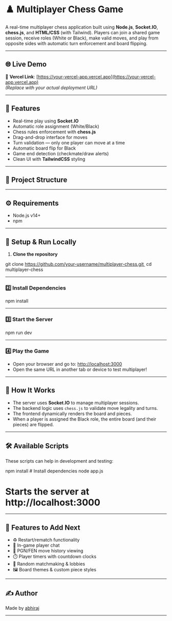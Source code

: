 # ♟️ Multiplayer Chess Game

A real-time multiplayer chess application built using **Node.js**, **Socket.IO**, **chess.js**, and **HTML/CSS** (with Tailwind). Players can join a shared game session, receive roles (White or Black), make valid moves, and play from opposite sides with automatic turn enforcement and board flipping.

---

## 🌐 Live Demo

🔗 **Vercel Link**: [https://your-vercel-app.vercel.app](https://your-vercel-app.vercel.app)  
*(Replace with your actual deployment URL)*

---

## 🚀 Features

- Real-time play using **Socket.IO**
- Automatic role assignment (White/Black)
- Chess rules enforcement with **chess.js**
- Drag-and-drop interface for moves
- Turn validation — only one player can move at a time
- Automatic board flip for Black
- Game end detection (checkmate/draw alerts)
- Clean UI with **TailwindCSS** styling

---

## 📁 Project Structure


---

## ⚙️ Requirements

- Node.js v14+
- npm

---

## 🔧 Setup & Run Locally

1. **Clone the repository**

git clone https://github.com/your-username/multiplayer-chess.git 
cd multiplayer-chess

---

### 2️⃣ Install Dependencies

npm install


---

### 3️⃣ Start the Server

npm run dev


---

### 4️⃣ Play the Game

- Open your browser and go to: [http://localhost:3000](http://localhost:3000)
- Open the same URL in another tab or device to test multiplayer!

---

## 🧠 How It Works

- The server uses **Socket.IO** to manage multiplayer sessions.
- The backend logic uses `chess.js` to validate move legality and turns.
- The frontend dynamically renders the board and pieces.
- When a player is assigned the Black role, the entire board (and their pieces) are flipped.

---

## 🛠 Available Scripts

These scripts can help in development and testing:

npm install     # Install dependencies node app.js     
# Starts the server at http://localhost:3000


---

## 🧩 Features to Add Next

- ♻️ Restart/rematch functionality
- 💬 In-game player chat
- 📜 PGN/FEN move history viewing
- ⏱️ Player timers with countdown clocks
- 🔀 Random matchmaking & lobbies
- 🖼️ Board themes & custom piece styles

---

## ✍️ Author

Made by [abhiraj](https://github.com/abhh10)

---







